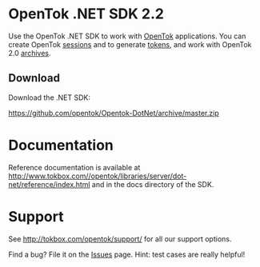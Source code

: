 # OpenTok .NET SDK 2.2

Use the OpenTok .NET SDK to work with [OpenTok](http://www.tokbox.com/) applications.
You can create OpenTok [sessions](http://tokbox.com/opentok/tutorials/create-session/)
and to generate [tokens](http://tokbox.com/opentok/tutorials/create-token/),
and work with OpenTok 2.0 [archives](http://tokbox.com/#archiving).

## Download

Download the .NET SDK:

<https://github.com/opentok/Opentok-DotNet/archive/master.zip>

# Documentation

Reference documentation is available at <http://www.tokbox.com//opentok/libraries/server/dot-net/reference/index.html> and in the
docs directory of the SDK.

# Support

See http://tokbox.com/opentok/support/ for all our support options.

Find a bug? File it on the [Issues](https://github.com/opentok/opentok-php-sdk/issues) page. Hint:
test cases are really helpful!

